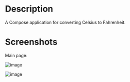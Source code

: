# Description
A Compose application for converting Celsius to Fahrenheit.

# Screenshots
Main page:

![image](https://github.com/user-attachments/assets/7731f4f9-43e6-4f3a-b5f7-e5116f7aa925)

![image](https://github.com/user-attachments/assets/9ad34c8b-94c0-42b2-8902-e7c56a23a5b6)
